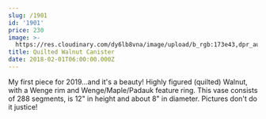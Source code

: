 ```yaml
---
slug: /1901
id: '1901'
price: 230
image: >-
  https://res.cloudinary.com/dy6lb8vna/image/upload/b_rgb:173e43,dpr_auto/v1/GB%20Bowlworks%20Gallery/DSC_3211a.jpg
title: Quilted Walnut Canister
date: 2018-02-01T06:00:00.000Z
---
```

My first piece for 2019...and it's a beauty!  Highly figured (quilted) Walnut, with a Wenge rim and Wenge/Maple/Padauk feature ring.  This vase consists of 288 segments, is 12" in height and about 8" in diameter.  Pictures don't do it justice!
